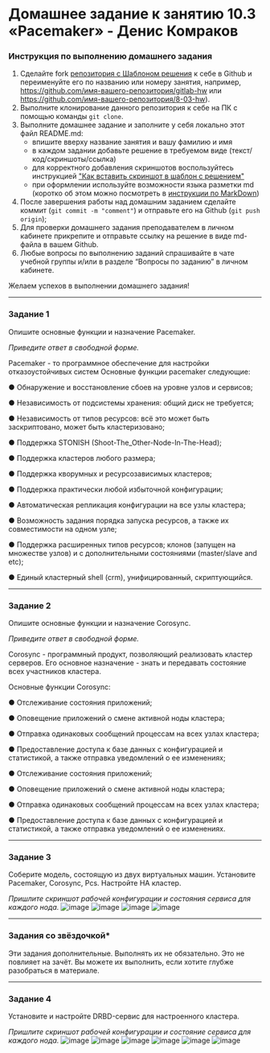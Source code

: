 # Домашнее задание к занятию 10.3 «Pacemaker» - Денис Комраков 


### Инструкция по выполнению домашнего задания

1. Сделайте fork [репозитория c Шаблоном решения](https://github.com/netology-code/sys-pattern-homework) к себе в Github и переименуйте его по названию или номеру занятия, например, https://github.com/имя-вашего-репозитория/gitlab-hw или https://github.com/имя-вашего-репозитория/8-03-hw).
2. Выполните клонирование данного репозитория к себе на ПК с помощью команды `git clone`.
3. Выполните домашнее задание и заполните у себя локально этот файл README.md:
   - впишите вверху название занятия и вашу фамилию и имя
   - в каждом задании добавьте решение в требуемом виде (текст/код/скриншоты/ссылка)
   - для корректного добавления скриншотов воспользуйтесь инструкцией ["Как вставить скриншот в шаблон с решением"](https://github.com/netology-code/sys-pattern-homework/blob/main/screen-instruction.md)
   - при оформлении используйте возможности языка разметки md (коротко об этом можно посмотреть в [инструкции по MarkDown](https://github.com/netology-code/sys-pattern-homework/blob/main/md-instruction.md))
4. После завершения работы над домашним заданием сделайте коммит (`git commit -m "comment"`) и отправьте его на Github (`git push origin`);
5. Для проверки домашнего задания преподавателем в личном кабинете прикрепите и отправьте ссылку на решение в виде md-файла в вашем Github.
6. Любые вопросы по выполнению заданий спрашивайте в чате учебной группы и/или в разделе “Вопросы по заданию” в личном кабинете.

Желаем успехов в выполнении домашнего задания!

---

### Задание 1

Опишите основные функции и назначение Pacemaker.

*Приведите ответ в свободной форме.*

Pacemaker - то программное обеспечение для настройки отказоустойчивых систем
Основные функции pacemaker следующие:

● Обнаружение и восстановление сбоев на уровне узлов и сервисов;

● Независимость от подсистемы хранения: общий диск не требуется;

● Независимость от типов ресурсов: всё это может быть заскриптовано, может быть кластеризовано;

● Поддержка STONISH (Shoot-The_Other-Node-In-The-Head);

● Поддержка кластеров любого размера;

● Поддержка кворумных и ресурсозависимых кластеров;

● Поддержка практически любой избыточной конфигурации;

● Автоматическая репликация конфигурации на все узлы кластера;

● Возможность задания порядка запуска ресурсов, а также их совместимости на одном узле;

● Поддержка расширенных типов ресурсов; клонов (запущен на множестве узлов) и с дополнительными состояниями (master/slave and etc);

● Единый кластерный shell (crm), унифицированный, скриптующийся.



---

### Задание 2

Опишите основные функции и назначение Corosync.

*Приведите ответ в свободной форме.*

Сorosync - программный продукт, позволяющий реализовать кластер серверов. Его основное назначение - знать и передавать состояние всех участников кластера.

Основные функции Corosync:

● Отслеживание состояния приложений;

● Оповещение приложений о смене активной ноды кластера;

● Отправка одинаковых сообщений процессам на всех узлах кластера;

● Предоставление доступа к базе данных с конфигурацией и статистикой, а также отправка уведомлений о ее изменениях;

● Отслеживание состояния приложений;

● Оповещение приложений о смене активной ноды кластера;

● Отправка одинаковых сообщений процессам на всех узлах кластера;

● Предоставление доступа к базе данных с конфигурацией и статистикой, а также отправка уведомлений о ее изменениях.


---

### Задание 3

Соберите модель, состоящую из двух виртуальных машин. Установите Pacemaker, Corosync, Pcs. Настройте HA кластер.

*Пришлите скриншот рабочей конфигурации и состояния сервиса для каждого нода.*
![image](https://user-images.githubusercontent.com/121336770/221143090-3d6347e7-a095-445c-9891-8d6e2591e3b1.png)
![image](https://user-images.githubusercontent.com/121336770/221145063-b32335ea-6c52-41af-beed-b6439af8d3d4.png)
![image](https://user-images.githubusercontent.com/121336770/221145490-68a1a9ca-560f-4709-927b-d5e47e4abc6b.png)
![image](https://user-images.githubusercontent.com/121336770/221145722-acd3072e-2a1f-4d8c-a6b8-01314759a2f4.png)

---

### Задания со звёздочкой*
Эти задания дополнительные. Выполнять их не обязательно. Это не повлияет на зачёт. Вы можете их выполнить, если хотите глубже разобраться в материале.
 
---

### Задание 4

Установите и настройте DRBD-сервис для настроенного кластера.

*Пришлите скриншот рабочей конфигурации и состояние сервиса для каждого нода.*
![image](https://user-images.githubusercontent.com/121336770/220974517-66986e28-e11e-4e69-a7cf-40049c0a83b8.png)
![image](https://user-images.githubusercontent.com/121336770/220974609-df6939ec-0ad1-429d-ba30-99caa012d8ab.png)
![image](https://user-images.githubusercontent.com/121336770/220975159-15befb4f-010d-46e4-8359-43b28bec1e5a.png)
![image](https://user-images.githubusercontent.com/121336770/220975304-81a848c3-9e73-4e78-837a-f187fc866157.png)
![image](https://user-images.githubusercontent.com/121336770/220975793-ae53f92c-206a-4c6f-ab58-6fa08a26aa49.png)
![image](https://user-images.githubusercontent.com/121336770/220975844-5d211ed9-1b27-42a4-8536-03c60afc4bac.png)





